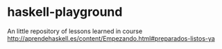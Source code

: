 # haskell-playground

An little repository of lessons learned in course http://aprendehaskell.es/content/Empezando.html#preparados-listos-ya
